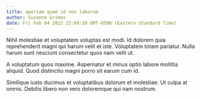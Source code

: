 ```yaml
---
title: aperiam quam id non laborum
author: Suzanne Grimes
date: Fri Feb 04 2022 22:09:20 GMT-0500 (Eastern Standard Time)
---
```

Nihil molestiae et voluptatem voluptas est modi. Id dolorem quia reprehenderit magni qui harum velit et iste. Voluptatem totam pariatur. Nulla harum sunt nesciunt consectetur quos nam velit ut.

 A voluptatum quos maxime. Aspernatur et minus optio labore mollitia aliquid. Quod distinctio magni porro sit earum cum id.

 Similique iusto ducimus et voluptatibus dolorum et molestiae. Ut culpa at omnis. Debitis libero non vero doloremque qui nam nostrum.